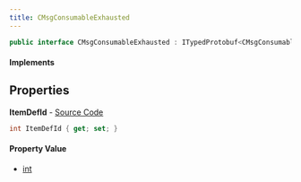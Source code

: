 ```yaml
---
title: CMsgConsumableExhausted
---
```


```csharp
public interface CMsgConsumableExhausted : ITypedProtobuf<CMsgConsumableExhausted>, INativeHandle
```

#### Implements

## Properties

**ItemDefId** - [Source Code](https://github.com/swiftly-solution/swiftlys2/blob/main/managed/src/SwiftlyS2.Generated/Protobufs/Interfaces/CMsgConsumableExhausted.cs#L13)

```csharp
int ItemDefId { get; set; }
```

#### Property Value

- [int](https://learn.microsoft.com/dotnet/api/system.int32)


